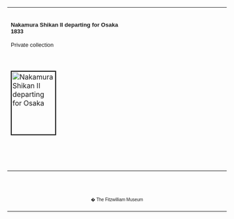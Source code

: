 <html>

<head>

<title>Info</title>
</head>



<div align="center">
  <center>
  <table border="0" width="100%" cellpadding="0" cellspacing="4" height="326">
    <tr>
      <td width="100%" height="30">
      </td>
    </tr>
    <tr>
      <td width="100%" height="30">
      <font FACE="Arial"><b><font size="2">Nakamura
      Shikan II departing for Osaka<br>
      1833</font></b>
      <p><font size="2">Private collection</font></font>
      </td>
    </tr>
    <tr>
      <td width="100%" height="30">
      </td>
    </tr>
    <tr>
      <td width="100%" height="30">
      <a href="KUN/kun206.htm"><img border="2" src="Kunisada_Loan_206_small1.jpg" alt="Nakamura Shikan II departing for Osaka" width="100" height="144"></a>
      </td>
    </tr>
    <tr>
      <td width="100%" height="30">
      </td>
    </tr>
    <tr>
      <td width="100%" height="30">
      <font size="2" face="Arial">Nakamura Shikan II was primarily an Osaka actor but he
      worked for extended periods in Edo. His first sojourn in Edo ran from 1828
      to 1833. At the end of 1833 Kunisada marked his departure from Edo by
      designing this print. This is as much a fashion plate as a commemorative
      print. Shikan II is shown dressed in the latest fashion of the town before
      the sedan chair that will carry him away. His accoutrements are
      meticulously rendered, while his pose is identical to those encountered in
      Kunisada�s prints of beautiful women of this period. To the right,
      resting on his trunk, is a rush basket, reminding us of the low legal
      status of actors in Tokugawa Japan: actors, along with criminals, were
      required to wear such baskets over their heads when passing along city
      streets.</font>
      </td>
    </tr>
  </table>
  </center>
</div>
<p>&nbsp;</p>
<div align="center">
  <center>
  <table border="0" cellpadding="0" width="100%" cellspacing="4">
    <tr>
      <td width="26%">
        <p align="center"><br>
        <br>
        <font FACE="Arial" size="1">� The Fitzwilliam Museum</font></p>
      </td>
    </tr>
  </table>
  </center>
</div>
</body>
</html>
